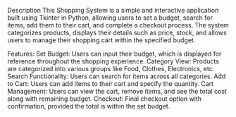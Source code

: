 Description
This Shopping System is a simple and interactive application built using Tkinter in Python, allowing users to set a budget, search for items, add them to their cart, and complete a checkout process. The system categorizes products, displays their details such as price, stock, and allows users to manage their shopping cart within the specified budget.

Features:
Set Budget: Users can input their budget, which is displayed for reference throughout the shopping experience.
Category View: Products are categorized into various groups like Food, Clothes, Electronics, etc.
Search Functionality: Users can search for items across all categories.
Add to Cart: Users can add items to their cart and specify the quantity.
Cart Management: Users can view the cart, remove items, and see the total cost along with remaining budget.
Checkout: Final checkout option with confirmation, provided the total is within the set budget.
